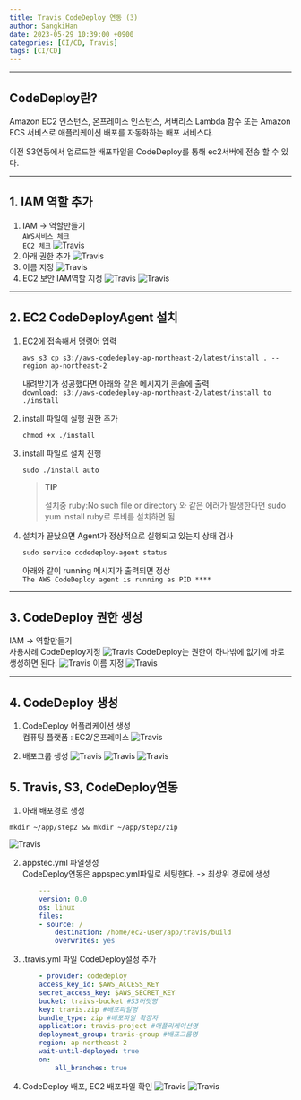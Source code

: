 ```yaml
---
title: Travis CodeDeploy 연동 (3)
author: SangkiHan
date: 2023-05-29 10:39:00 +0900
categories: [CI/CD, Travis]
tags: [CI/CD] 
---
```

------------

## CodeDeploy란?

Amazon EC2 인스턴스, 온프레미스 인스턴스, 서버리스 Lambda 함수 또는 Amazon ECS 서비스로 애플리케이션 배포를 자동화하는 배포 서비스다.

이전 S3연동에서 업로드한 배포파일을 CodeDeploy를 통해 ec2서버에 전송 할 수 있다.

------------
## 1. IAM 역할 추가
1.  IAM -> 역할만들기  
    ```AWS서비스 체크```  
    ```EC2 체크```
![Travis](/assets/img/post/2023-05-29-travis-3/travis-1.png)
2.  아래 권한 추가
![Travis](/assets/img/post/2023-05-29-travis-3/travis-2.png)
3.  이름 지정
![Travis](/assets/img/post/2023-05-29-travis-3/travis-3.png)
4.  EC2 보안 IAM역할 지정
![Travis](/assets/img/post/2023-05-29-travis-3/travis-4.png)
![Travis](/assets/img/post/2023-05-29-travis-3/travis-5.png)

------------
## 2. EC2 CodeDeployAgent 설치
1.  EC2에 접속해서 명령어 입력
    ```
    aws s3 cp s3://aws-codedeploy-ap-northeast-2/latest/install . --region ap-northeast-2
    ```
    내려받기가 성공했다면 아래와 같은 메시지가 콘솔에 출력  
    ```download: s3://aws-codedeploy-ap-northeast-2/latest/install to ./install```

2.  install 파일에 실행 권한 추가
    ```
    chmod +x ./install
    ```

3.  install 파일로 설치 진행
    ```
    sudo ./install auto
    ```
     
    >**TIP**
    >
    >설치중 ruby:No such file or directory 와 같은 에러가 발생한다면 sudo yum install ruby로 루비를 설치하면 됨
    
4.  설치가 끝났으면 Agent가 정상적으로 실행되고 있는지 상태 검사
    ```
    sudo service codedeploy-agent status
    ```
    아래와 같이 running 메시지가 출력되면 정상  
    ```The AWS CodeDeploy agent is running as PID ****```

------------
## 3. CodeDeploy 권한 생성
IAM -> 역할만들기  
사용사례 CodeDeploy지정
![Travis](/assets/img/post/2023-05-29-travis-3/travis-6.png)
CodeDeploy는 권한이 하나밖에 없기에 바로 생성하면 된다.
![Travis](/assets/img/post/2023-05-29-travis-3/travis-7.png)
이름 지정
![Travis](/assets/img/post/2023-05-29-travis-3/travis-8.png)

------------
## 4. CodeDeploy 생성
1.  CodeDeploy 어플리케이션 생성  
    컴퓨팅 플랫폼 : EC2/온프레미스
![Travis](/assets/img/post/2023-05-29-travis-3/travis-9.png)

2.  배포그룹 생성
![Travis](/assets/img/post/2023-05-29-travis-3/travis-10.png)
![Travis](/assets/img/post/2023-05-29-travis-3/travis-11.png)
![Travis](/assets/img/post/2023-05-29-travis-3/travis-12.png)

## 5. Travis, S3, CodeDeploy연동
1. 아래 배포경로 생성
```
mkdir ~/app/step2 && mkdir ~/app/step2/zip
```
![Travis](/assets/img/post/2023-05-29-travis-3/travis-13.png)

2.  appstec.yml 파일생성  
    CodeDeploy연동은 appspec.yml파일로 세팅한다. -> 최상위 경로에 생성

    ``` yml
        ---
        version: 0.0
        os: linux
        files:
        - source: /
            destination: /home/ec2-user/app/travis/build
            overwrites: yes
    ```

3.  .travis.yml 파일 CodeDeploy설정 추가
    ``` yml
        - provider: codedeploy
        access_key_id: $AWS_ACCESS_KEY 
        secret_access_key: $AWS_SECRET_KEY
        bucket: traivs-bucket #S3버팃명
        key: travis.zip #배포파일명
        bundle_type: zip #배포파일 확장자
        application: travis-project #애플리케이션명
        deployment_group: travis-group #배포그룹명
        region: ap-northeast-2
        wait-until-deployed: true
        on:
            all_branches: true
    ```

4.  CodeDeploy 배포, EC2 배포파일 확인
![Travis](/assets/img/post/2023-05-29-travis-3/travis-14.png)
![Travis](/assets/img/post/2023-05-29-travis-3/travis-15.png)